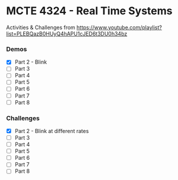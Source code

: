 # MCTE 4324 - Real Time Systems

Activities & Challenges from https://www.youtube.com/playlist?list=PLEBQazB0HUyQ4hAPU1cJED6t3DU0h34bz
### Demos
- [x] Part 2 - Blink
- [ ] Part 3
- [ ] Part 4
- [ ] Part 5
- [ ] Part 6
- [ ] Part 7
- [ ] Part 8

### Challenges
- [x] Part 2 - Blink at different rates
- [ ] Part 3
- [ ] Part 4
- [ ] Part 5
- [ ] Part 6
- [ ] Part 7
- [ ] Part 8